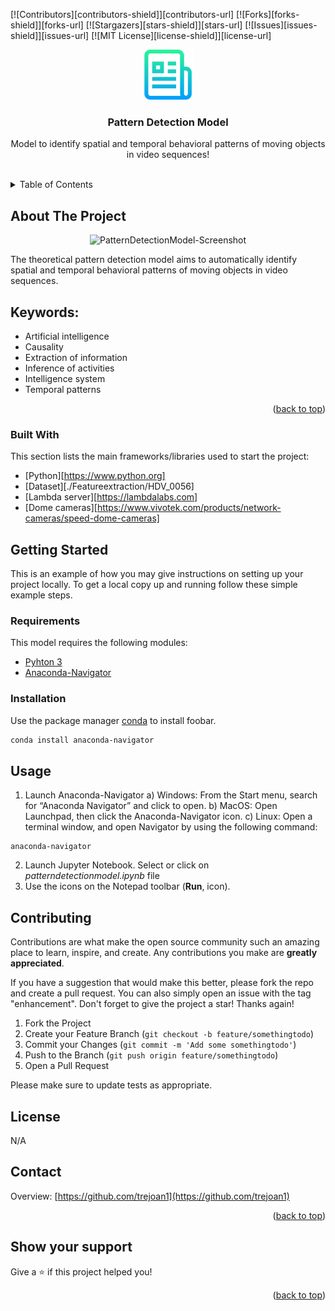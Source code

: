 <a name="readme-top"></a>

[![Contributors][contributors-shield]][contributors-url]
[![Forks][forks-shield]][forks-url]
[![Stargazers][stars-shield]][stars-url]
[![Issues][issues-shield]][issues-url]
[![MIT License][license-shield]][license-url]



<div align="center">
  <a>
    <img src="images/logo.png" alt="Logo" width="80" height="80">
  </a>

  <h3 align="center">Pattern Detection Model</h3>

  <p align="center">
    Model to identify spatial and temporal behavioral patterns of moving objects in video sequences!
    <br />
    <br />
  </p>
</div>

<!-- TABLE OF CONTENTS -->
<details>
  <summary>Table of Contents</summary>
  <ol>
    <li>
      <a href="#about-the-project">About The Project</a>
      <ul>
        <li><a href="#built-with">Built With</a></li>
      </ul>
    </li>
    <li>
      <a href="#getting-started">Getting Started</a>
      <ul>
        <li><a href="#requirements">Requirements</a></li>
        <li><a href="#installation">Installation</a></li>
      </ul>
    </li>
    <li><a href="#usage">Usage</a></li>
    <li><a href="#contributing">Contributing</a></li>
    <li><a href="#license">License</a></li>
    <li><a href="#contact">Contact</a></li>
    <li><a href="#showyoursupport">Show your support</a></li>
  </ol>
</details>

<!-- ABOUT THE PROJECT -->
## About The Project

<div align="center">
  <a>
    <img src="images/screenshot.png" alt="PatternDetectionModel-Screenshot" width="600" height="400">
  </a>
</div>

The theoretical pattern detection model aims to automatically identify spatial and temporal behavioral patterns of moving objects in video sequences.

## Keywords:

* Artificial intelligence
* Causality
* Extraction of information
* Inference of activities
* Intelligence system
* Temporal patterns

<p align="right">(<a href="#readme-top">back to top</a>)</p>


### Built With

This section lists the main frameworks/libraries used to start the project:

* [Python][https://www.python.org]
* [Dataset][./Featureextraction/HDV_0056]
* [Lambda server][https://lambdalabs.com]
* [Dome cameras][https://www.vivotek.com/products/network-cameras/speed-dome-cameras]



<!-- GETTING STARTED -->
## Getting Started

This is an example of how you may give instructions on setting up your project locally.
To get a local copy up and running follow these simple example steps.

### Requirements

This model requires the following modules:

- [Pyhton 3](https://www.python.org/downloads/)
- [Anaconda-Navigator](https://docs.anaconda.com/free/anaconda/install/)

### Installation

Use the package manager [conda](https://conda.io/projects/conda/en/latest/commands/install.html) to install foobar.

```bash
conda install anaconda-navigator
```

## Usage

1. Launch Anaconda-Navigator
    a) Windows: From the Start menu, search for “Anaconda Navigator” and click to open.
    b) MacOS: Open Launchpad, then click the Anaconda-Navigator icon.
    c) Linux: Open a terminal window, and open Navigator by using the following command:
```
anaconda-navigator
```
2. Launch Jupyter Notebook. Select or click on *patterndetectionmodel.ipynb* file
3. Use the icons on the Notepad toolbar (**Run**, icon).

## Contributing

Contributions are what make the open source community such an amazing place to learn, inspire, and create. Any contributions you make are **greatly appreciated**.

If you have a suggestion that would make this better, please fork the repo and create a pull request. You can also simply open an issue with the tag "enhancement".
Don't forget to give the project a star! Thanks again!

1. Fork the Project
2. Create your Feature Branch (`git checkout -b feature/somethingtodo`)
3. Commit your Changes (`git commit -m 'Add some somethingtodo'`)
4. Push to the Branch (`git push origin feature/somethingtodo`)
5. Open a Pull Request

Please make sure to update tests as appropriate.

## License

N/A

<!-- CONTACT -->
## Contact

Overview: [https://github.com/trejoan1](https://github.com/trejoan1)

<p align="right">(<a href="#readme-top">back to top</a>)</p>

## Show your support

Give a ⭐️ if this project helped you!

<p align="right">(<a href="#readme-top">back to top</a>)</p>
